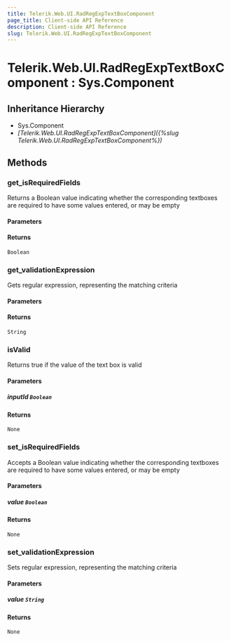```yaml
---
title: Telerik.Web.UI.RadRegExpTextBoxComponent
page_title: Client-side API Reference
description: Client-side API Reference
slug: Telerik.Web.UI.RadRegExpTextBoxComponent
---
```


# Telerik.Web.UI.RadRegExpTextBoxComponent : Sys.Component 

## Inheritance Hierarchy

* Sys.Component
* *[Telerik.Web.UI.RadRegExpTextBoxComponent]({%slug Telerik.Web.UI.RadRegExpTextBoxComponent%})*

## Methods

###  get_isRequiredFields

Returns a Boolean value indicating whether the corresponding textboxes are required to have some values entered, or may be empty

#### Parameters

#### Returns

`Boolean` 

###  get_validationExpression

Gets regular expression, representing the matching criteria

#### Parameters

#### Returns

`String` 

###  isValid

Returns true if the value of the text box is valid

#### Parameters

##### inputId `Boolean`

#### Returns

`None` 

###  set_isRequiredFields

Accepts a Boolean value indicating whether the corresponding textboxes are required to have some values entered, or may be empty

#### Parameters

##### value `Boolean`

#### Returns

`None` 

###  set_validationExpression

Sets regular expression, representing the matching criteria

#### Parameters

##### value `String`

#### Returns

`None` 


